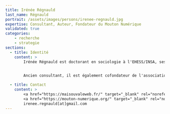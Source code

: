 ```yaml
---
title: Irénée Régnauld
last_name: Régnauld
portrait: /assets/images/persons/irenee-regnauld.jpg
expertise: Consultant, Auteur, Fondateur du Mouton Numérique
validated: true
categories:
    - recherche
    - strategie
sections:
  - title: Identité
    content: >
        Irénée Régnauld est doctorant en sociologie à l'EHESS/INSA, ses recherches portent sur l'appropriation des questions éthiques dans le domaine de l'intelligence artificielle dans les milieux économiques. Son autre domaine de recherche porte sur les politiques spatiales dans leurs composantes socio-historiques.
        

        Ancien consultant, il est également cofondateur de l'association technocritique “Le Mouton Numérique” et tient depuis 2014 le blog “Mais où va le web ?”. Il est l'auteur de *Une histoire de la conquête spatiale. Des fusées nazies aux astrocapitalistes du New Space* (La Fabrique, 2024, avec Arnaud Saint-Martin) et *Technologies partout, démocratie nulle part. Plaidoyer pour que les choix technologiques deviennent l'affaire de tous* (FYP, 2020, avec Yaël Benayoun).

  - title: Contact
    content: >
        <a href="https://maisouvaleweb.fr/" target="_blank" rel="noreferrer">Site</a> –
        <a href="https://mouton-numerique.org/" target="_blank" rel="noreferrer">Le Mouton Numérique</a> –
        irenee.regnauld[at]gmail.com
---
```

